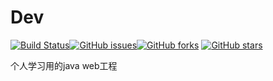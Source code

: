 # Dev

[![Build Status](https://travis-ci.org/gqxie/Dev.svg?branch=master)](https://travis-ci.org/gqxie/Dev)[![GitHub issues](https://img.shields.io/github/issues/gqxie/Dev.svg?style=flat)](https://github.com/gqxie/Dev/issues)[![GitHub forks](https://img.shields.io/github/forks/gqxie/Dev.svg?style=flat)](https://github.com/gqxie/Dev/network) [![GitHub stars](https://img.shields.io/github/stars/gqxie/Dev.svg?style=flat)](https://github.com/gqxie/Dev/stargazers)
 
 个人学习用的java web工程
